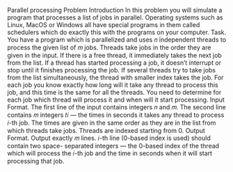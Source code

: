 Parallel processing
Problem Introduction
In this problem you will simulate a program that processes a list of jobs in parallel.
Operating systems such as Linux, MacOS or Windows all have special programs in them called schedulers which do exactly this with the programs on your computer.
Task. You have a program which is parallelized and uses 𝑛 independent threads to process the given list of 𝑚 jobs.
Threads take jobs in the order they are given in the input.
If there is a free thread, it immediately takes the next job from the list.
If a thread has started processing a job, it doesn’t interrupt or stop until it finishes processing the job.
If several threads try to take jobs from the list simultaneously, the thread with smaller index takes the job.
For each job you know exactly how long will it take any thread to process this job, and this time is the same for all the threads.
You need to determine for each job which thread will process it and when will it start processing.
Input Format. The first line of the input contains integers 𝑛 and 𝑚.
The second line contains 𝑚 integers 𝑡𝑖 — the times in seconds it takes any thread to process 𝑖-th job.
The times are given in the same order as they are in the list from which threads take jobs.
Threads are indexed starting from 0.
Output Format. Output exactly 𝑚 lines.
𝑖-th line (0-based index is used) should contain two space- separated integers — the 0-based index of the thread which will process the 𝑖-th job and the time in seconds when it will start processing that job.
